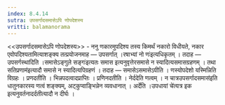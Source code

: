 ```yaml
---
index: 8.4.14
sutra: उपसर्गादसमासेऽपि णोपदेशस्य
vritti: balamanorama
---
```


<<उपसर्गादसमासेऽपि णोपदेशस्य>> - ननु णकारमुपदिश्य तस्य किमर्थं नकारो विधीयते, नकार एवोपदिश्यतामित्याशङ्क्य तत्प्रयोजनमाह —  उपसर्गात् ।रषाभ्यां नो णः॑इत्यधिकृतम् । तदाह — उपसर्गस्थादिति ।समासेऽङ्गुले सङ्गः॑इत्यतः समास इत्यनुवृत्तेरसमासे न स्यादित्यसमासग्रहणम् । तथा सतिप्रणाम॑इत्यादौ समासे न स्यादित्यपिग्रहणं । तदाह — समासेऽसमासेऽपीति । णस्योपदेशो यस्मिन्निति विग्रहः । प्रणदतीति । भिन्नपदत्वादप्राप्तिः । प्रणिनदतीति । नेर्ददेति णत्वम् । न चात्रउपसर्गादसमास॑इति धातुनकारस्य णत्वं शङ्क्यम्, अट्कुप्वाङ्भिन्नेन व्यवधानात् । अर्देति ।उपधायां चे॑त्यत्र इक इत्यनुवर्तनादर्दतीत्यादौ न दीर्घः ।